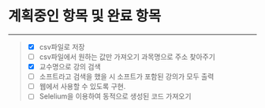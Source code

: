 # 계획중인 항목 및 완료 항목
<hr/>

> -[X] csv파일로 저장   
> -[ ] csv파일에서 원하는 값만 가져오기 과목명으로 주소 찾아주기      
> -[X] 교수명으로 강의 검색
> -[ ] 소프트라고 검색을 했을 시 소프트가 포함된 강의가 모두 출력       
> -[ ] 웹에서 사용할 수 있도록 구현.    
> -[ ] Selelium을 이용하여 동적으로 생성된 코드 가져오기